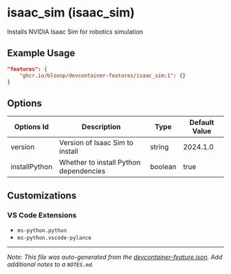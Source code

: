 
# isaac_sim (isaac_sim)

Installs NVIDIA Isaac Sim for robotics simulation

## Example Usage

```json
"features": {
    "ghcr.io/blooop/devcontainer-features/isaac_sim:1": {}
}
```

## Options

| Options Id | Description | Type | Default Value |
|-----|-----|-----|-----|
| version | Version of Isaac Sim to install | string | 2024.1.0 |
| installPython | Whether to install Python dependencies | boolean | true |

## Customizations

### VS Code Extensions

- `ms-python.python`
- `ms-python.vscode-pylance`



---

_Note: This file was auto-generated from the [devcontainer-feature.json](https://github.com/blooop/devcontainer-features/blob/main/src/isaac_sim/devcontainer-feature.json).  Add additional notes to a `NOTES.md`._
